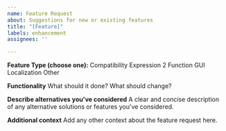 ```yaml
---
name: Feature Request
about: Suggestions for new or existing features
title: "[Feature]"
labels: enhancement
assignees: ''

---
```


**Feature Type (choose one):**
Compatibility
Expression 2 Function
GUI
Localization
Other

**Functionality**
What should it done? What should change?

**Describe alternatives you've considered**
A clear and concise description of any alternative solutions or features you've considered.

**Additional context**
Add any other context about the feature request here.
